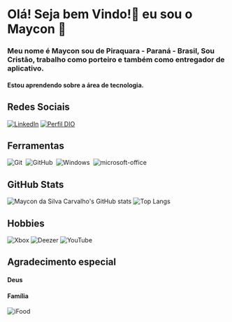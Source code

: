 # Olá! Seja bem Vindo!🥳 eu sou o Maycon 🚴



### Meu nome é Maycon sou de Piraquara - Paraná - Brasil, Sou Cristão, trabalho como porteiro e também como entregador de aplicativo. 
#### Estou aprendendo sobre a área de tecnologia.



## Redes Sociais

[![LinkedIn](https://img.shields.io/badge/LinkedIn-0077B5?style=for-the-badge&logo=linkedin&logoColor=fff)](www.linkedin.com/in/maycon-da-silva-carvalho-65260024b)
[![Perfil DIO](https://img.shields.io/badge/-Perfil%20na%20DIO-30A3DC?style=for-the-badge)](https://https://www.dio.me/users/mayconino21)

## Ferramentas

![Git](https://img.shields.io/badge/-Git-0D1117?style=for-the-badge&logo=git&labelColor=0D1117)&nbsp;
![GitHub](https://img.shields.io/badge/-GitHub-0D1117?style=for-the-badge&logo=github&labelColor=0D1117)&nbsp;
![Windows](https://img.shields.io/badge/-Windows-0D1117?style=for-the-badge&logo=windows&labelColor=0D1117)&nbsp;
![microsoft-office](https://img.shields.io/badge/-microsoft_office-0D1117?style=for-the-badge&logo=microsoft-office&labelColor=0D1117)&nbsp;

## GitHub Stats

![Maycon da Silva Carvalho's GitHub stats](https://github-readme-stats.vercel.app/api?username=Mayconino21&theme=tokyonight&_icons=true&hide_title=true)
![Top Langs](https://github-readme-stats-git-masterrstaa-rickstaa.vercel.app/api/top-langs/?username=Mayconino21&layout=compact&bg_color=000&border_color=30A3DC&title_color=30A3DC&text_color=FFF)

## Hobbies

![Xbox](https://img.shields.io/badge/xbox-000.svg?style=for-the-badge&logo=xbox&logoColor=white)
![Deezer](https://img.shields.io/badge/Deezer-FEAA2D?style=for-the-badge&logo=deezer&logoColor=white)
![YouTube](https://img.shields.io/badge/YouTube-%23FF0000.svg?style=for-the-badge&logo=YouTube&logoColor=white)

## Agradecimento especial 
#### Deus
#### Família
![iFood](https://a11ybadges.com/badge?logo=ifood)

